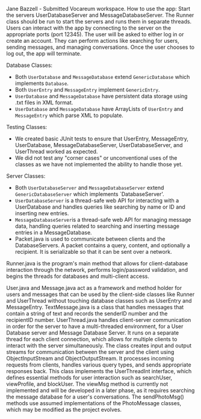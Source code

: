 Jane Bazzell - Submitted Vocareum workspace.
How to use the app:
Start the servers UserDatabaseServer and MessageDatabaseServer. The Runner class should be run to start the servers and runs them in separate threads. Users can interact with the app by connecting to the server on the appropriate ports (port 12345). The user will be asked to either log in or create an account. They can perform actions like searching for users, sending messages, and managing conversations. Once the user chooses to log out, the app will terminate.


Database Classes:
- Both `UserDatabase` and `MessageDatabase` extend `GenericDatabase` which implements `Database`. 
- Both `UserEntry` and `MessageEntry` implement `GenericEntry`.
- `UserDatabase` and `MessageDatabase` have persistent data storage using .txt files in XML format. 
- `UserDatabase` and `MessageDatabase` have ArrayLists of `UserEntry` and `MessageEntry` which parse XML to populate.

Testing Classes:
- We created basic JUnit tests to ensure that UserEntry, MessageEntry, UserDatabase, MessageDatabaseServer, UserDatabaseServer, and UserThread worked as expected. 
- We did not test any "corner cases" or unconventional uses of the classes as we have not implemented the ability to handle those yet.
  
Server Classes:
- Both `UserDatabaseServer` and `MessageDatabaseServer` extend `GenericDatabaseServer` which implements `DatabaseServer'.
- `UserDatabaseServer` is a thread-safe web API for interacting with a UserDatabase and handles queries like searching by name or ID and inserting new entries.
- `MessageDatabaseServer`is a thread-safe web API for managing message data, handling queries related to searching and inserting message entries in a MessageDatabase.
- Packet.java is used to communicate between clients and the DatabaseServers. A packet contains a query, content, and optionally a recipient. It is serializable so that it can be sent over a network.

Runner.java is the program's main method that allows for client-database interaction through the network, performs login/password validation, and begins the threads for databases and multi-client access. 

User.java and Message.java act as a framework and method holder for users and messages that can be used by the client-side classes like Runner and UserThread without touching database classes such as UserEntry and MessageEntry.
TextMessage.java is a class that handles messages that contain a string of text and records the senderID number and the recipientID number.
UserThread.java handles client-server communication in order for the server to have a multi-threaded environment, for a User Database server and Message Database Server. It runs on a separate thread for each client connection, which allows for multiple clients to interact with the server simultaneously. The class creates input and output streams for communication between the server and the client using ObjectInputStream and ObjectOutputStream. It processes incoming requests from clients, handles various query types, and sends appropriate responses back. This class implements the UserThreadInt interface, which defines essential methods for user interaction such as searchUser, viewProfile, and blockUser. The viewMsg method is currently not implemented and will be developed in a later phase, as it requires searching the message database for a user's conversations. The sendPhotoMsg() methods use assumed implementations of the PhotoMessage classes, which may be modified as the project evolves.
